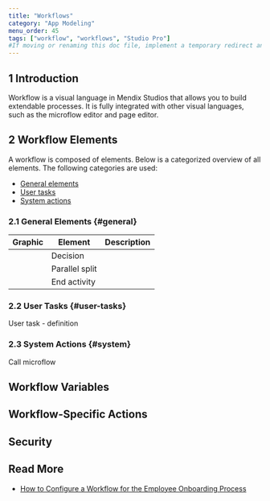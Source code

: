 ```yaml
---
title: "Workflows"
category: "App Modeling"
menu_order: 45
tags: ["workflow", "workflows", "Studio Pro"]
#If moving or renaming this doc file, implement a temporary redirect and let the respective team know they should update the URL in the product. See Mapping to Products for more details.
---
```


## 1 Introduction

Workflow is a visual language in Mendix Studios that allows you to build extendable processes. It is fully integrated with other visual languages, such as the microflow editor and page editor. 

## 2 Workflow Elements

A workflow is composed of elements. Below is a categorized overview of all elements. The following categories are used:

* [General elements](#general)
* [User tasks](#user-tasks)
* [System actions](#system)

### 2.1 General Elements {#general}

| Graphic | Element        | Description |
| ------- | -------------- | ----------- |
|         | Decision       |             |
|         | Parallel split |             |
|         | End activity   |             |

### 2.2 User Tasks {#user-tasks}

User task - definition

### 2.3 System Actions {#system}

Call microflow

## Workflow Variables

## Workflow-Specific Actions

## Security



## Read More

* [How to Configure a Workflow for the Employee Onboarding Process](/howto/logic0business-rules/workflow-how-to-configure)